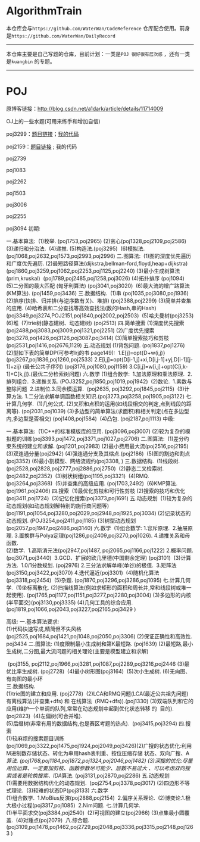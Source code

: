 # AlgorithmTrain

本仓库会与`https://github.com/WaterWan/CodeReference` 仓库配合使用。前身是`https://github.com/WaterWan/DailyRecord`

---------------------

本仓库主要是自己写题的仓库，目前计划：一类是`POJ 很好很有层次感` ，还有一类是`kuangbin` 的专题。

-----------------

# POJ

原博客链接：http://blog.csdn.net/a1dark/article/details/11714009

OJ上的一些水题(可用来练手和增加自信) 

poj3299：[题目链接](http://poj.org/problem?id=3299])；[我的代码](https://github.com/WaterWan/AlgorithmTrain/blob/master/%E5%BE%88%E5%A5%BD%E5%BE%88%E6%9C%89%E5%B1%82%E6%AC%A1%E6%84%9F/3299.cpp)

poj2159：[题目链接](http://poj.org/problem?id=2159) ; 我的代码

poj2739

poj1083

poj2262

poj1503

poj3006

poj2255

poj3094
初期:

一.基本算法: 
​     (1)枚举. (poj1753,poj2965) 
​     (2)贪心(poj1328,poj2109,poj2586) 
​     (3)递归和分治法. 
​     (4)递推. 
​     (5)构造法.(poj3295) 
​     (6)模拟法.(poj1068,poj2632,poj1573,poj2993,poj2996) 
二.图算法: 
​     (1)图的深度优先遍历和广度优先遍历. 
​     (2)最短路径算法(dijkstra,bellman-ford,floyd,heap+dijkstra) 
​        (poj1860,poj3259,poj1062,poj2253,poj1125,poj2240) 
​     (3)最小生成树算法(prim,kruskal) 
​        (poj1789,poj2485,poj1258,poj3026) 
​     (4)拓扑排序 (poj1094) 
​     (5)二分图的最大匹配 (匈牙利算法) (poj3041,poj3020) 
​     (6)最大流的增广路算法(KM算法). (poj1459,poj3436) 
三.数据结构. 
​     (1)串 (poj1035,poj3080,poj1936) 
​     (2)排序(快排、归并排(与逆序数有关)、堆排) (poj2388,poj2299) 
​     (3)简单并查集的应用. 
​     (4)哈希表和二分查找等高效查找法(数的Hash,串的Hash)    
​        (poj3349,poj3274,POJ2151,poj1840,poj2002,poj2503) 
​     (5)哈夫曼树(poj3253) 
​     (6)堆 
​     (7)trie树(静态建树、动态建树) (poj2513) 
四.简单搜索 
​     (1)深度优先搜索 (poj2488,poj3083,poj3009,poj1321,poj2251) 
​     (2)广度优先搜索(poj3278,poj1426,poj3126,poj3087.poj3414) 
​     (3)简单搜索技巧和剪枝(poj2531,poj1416,poj2676,1129) 
五.动态规划 
​     (1)背包问题. (poj1837,poj1276) 
​     (2)型如下表的简单DP(可参考lrj的书 page149): 
​       1.E[j]=opt{D+w(i,j)} (poj3267,poj1836,poj1260,poj2533) 
​       2.E[i,j]=opt{D[i-1,j]+xi,D[i,j-1]+yj,D[i-1][j-1]+zij} (最长公共子序列) 
​         (poj3176,poj1080,poj1159) 
​       3.C[i,j]=w[i,j]+opt{C[i,k-1]+C[k,j]}.(最优二分检索树问题) 
六.数学 
​     (1)组合数学: 
​        1.加法原理和乘法原理. 
​        2.排列组合. 
​        3.递推关系. 
​          (POJ3252,poj1850,poj1019,poj1942) 
​     (2)数论. 
​        1.素数与整除问题 
​        2.进制位. 
​        3.同余模运算. 
​          (poj2635, poj3292,poj1845,poj2115) 
​     (3)计算方法. 
​        1.二分法求解单调函数相关知识.(poj3273,poj3258,poj1905,poj3122) 
七.计算几何学. 
​     (1)几何公式. 
​     (2)叉积和点积的运用(如线段相交的判定,点到线段的距离等). (poj2031,poj1039)
​     (3)多边型的简单算法(求面积)和相关判定(点在多边型内,多边型是否相交) 
​         (poj1408,poj1584) 
​     (4)凸包. (poj2187,poj1113)
中级:

一.基本算法: 
​     (1)C++的标准模版库的应用. (poj3096,poj3007) 
​     (2)较为复杂的模拟题的训练(poj3393,poj1472,poj3371,poj1027,poj2706) 
二.图算法: 
​     (1)差分约束系统的建立和求解. (poj1201,poj2983) 
​     (2)最小费用最大流(poj2516,poj2195) 
​     (3)双连通分量(poj2942) 
​     (4)强连通分支及其缩点.(poj2186) 
​     (5)图的割边和割点(poj3352) 
​     (6)最小割模型、网络流规约(poj3308, ) 
三.数据结构. 
​     (1)线段树. (poj2528,poj2828,poj2777,poj2886,poj2750) 
​     (2)静态二叉检索树. (poj2482,poj2352) 
​     (3)树状树组(poj1195,poj3321) 
​     (4)RMQ. (poj3264,poj3368) 
​     (5)并查集的高级应用. (poj1703,2492) 
​     (6)KMP算法. (poj1961,poj2406) 
四.搜索 
​     (1)最优化剪枝和可行性剪枝 
​     (2)搜索的技巧和优化 (poj3411,poj1724) 
​     (3)记忆化搜索(poj3373,poj1691) 
五.动态规划 
​     (1)较为复杂的动态规划(如动态规划解特别的施行商问题等) 
​         (poj1191,poj1054,poj3280,poj2029,poj2948,poj1925,poj3034) 
​     (2)记录状态的动态规划. (POJ3254,poj2411,poj1185) 
​     (3)树型动态规划(poj2057,poj1947,poj2486,poj3140) 
六.数学 
​     (1)组合数学: 
​        1.容斥原理. 
​        2.抽屉原理. 
​        3.置换群与Polya定理(poj1286,poj2409,poj3270,poj1026). 
​        4.递推关系和母函数.        
​     (2)数学. 
​        1.高斯消元法(poj2947,poj1487, poj2065,poj1166,poj1222) 
​        2.概率问题. (poj3071,poj3440) 
​        3.GCD、扩展的欧几里德(中国剩余定理) (poj3101) 
​     (3)计算方法. 
​        1.0/1分数规划. (poj2976) 
​        2.三分法求解单峰(单谷)的极值. 
​        3.矩阵法(poj3150,poj3422,poj3070) 
​        4.迭代逼近(poj3301) 
​     (4)随机化算法(poj3318,poj2454) 
​     (5)杂题. 
​         (poj1870,poj3296,poj3286,poj1095) 
七.计算几何学. 
​        (1)坐标离散化. 
​        (2)扫描线算法(例如求矩形的面积和周长并,常和线段树或堆一起使用). 
​            (poj1765,poj1177,poj1151,poj3277,poj2280,poj3004) 
​        (3)多边形的内核(半平面交)(poj3130,poj3335) 
​        (4)几何工具的综合应用.(poj1819,poj1066,poj2043,poj3227,poj2165,poj3429
)

高级: 
一.基本算法要求:   
​      (1)代码快速写成,精简但不失风格   
​          (poj2525,poj1684,poj1421,poj1048,poj2050,poj3306) 
​      (2)保证正确性和高效性. poj3434 
二.图算法: 
​      (1)度限制最小生成树和第K最短路. (poj1639) 
​      (2)最短路,最小生成树,二分图,最大流问题的相关理论(主要是模型建立和求解)

​         (poj3155, poj2112,poj1966,poj3281,poj1087,poj2289,poj3216,poj2446 
​      (3)最优比率生成树. (poj2728) 
​      (4)最小树形图(poj3164) 
​      (5)次小生成树. 
​      (6)无向图、有向图的最小环    
三.数据结构.   
​      (1)trie图的建立和应用. (poj2778) 
​      (2)LCA和RMQ问题(LCA(最近公共祖先问题) 有离线算法(并查集+dfs) 和 在线算法
​          (RMQ+dfs)).(poj1330) 
​      (3)双端队列和它的应用(维护一个单调的队列,常常在动态规划中起到优化状态转移
的 
​          目的). (poj2823) 
​      (4)左偏树(可合并堆).   
​      (5)后缀树(非常有用的数据结构,也是赛区考题的热点). 
​         (poj3415,poj3294) 
四.搜索   
​      (1)较麻烦的搜索题目训练(poj1069,poj3322,poj1475,poj1924,poj2049,poj3426)
​      (2)广搜的状态优化:利用M进制数存储状态、转化为串用hash表判重、按位压缩存储
状态、双向广搜、A*算法. (poj1768,poj1184,poj1872,poj1324,poj2046,poj1482) 
​      (3)深搜的优化:尽量用位运算、一定要加剪枝、函数参数尽可能少、层数不易过大
、可以考虑双向搜索或者是轮换搜索、IDA*算法. (poj3131,poj2870,poj2286) 
五.动态规划   
​      (1)需要用数据结构优化的动态规划. 
​         (poj2754,poj3378,poj3017) 
​      (2)四边形不等式理论. 
​      (3)较难的状态DP(poj3133) 
六.数学   
​      (1)组合数学. 
​        1.MoBius反演(poj2888,poj2154) 
​        2.偏序关系理论. 
​      (2)博奕论. 
​        1.极大极小过程(poj3317,poj1085) 
​        2.Nim问题. 
七.计算几何学.   
​      (1)半平面求交(poj3384,poj2540) 
​      (2)可视图的建立(poj2966) 
​      (3)点集最小圆覆盖. 
​      (4)对踵点(poj2079) 
​      八.综合题. 
​      (poj3109,poj1478,poj1462,poj2729,poj2048,poj3336,poj3315,poj2148,poj1263
)